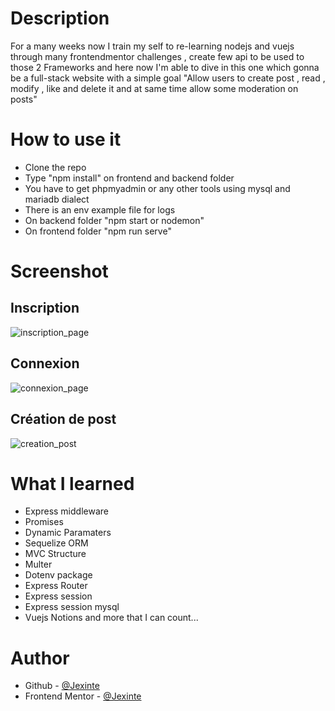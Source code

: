 # Description

For a many weeks now I train my self to re-learning nodejs and vuejs through many frontendmentor challenges , create few api to be used to those 2 Frameworks and here now I'm able to dive in this one which gonna be a full-stack website with a simple goal "Allow users to create post , read , modify , like and delete it and at same time allow some moderation on posts"


# How to use it
 - Clone the repo
 - Type "npm install" on frontend and backend folder
 - You have to get phpmyadmin or any other tools using mysql and mariadb dialect
 - There is an env example file for logs
 - On backend folder "npm start or nodemon"
 - On frontend folder "npm run serve"


# Screenshot 

## Inscription 
![inscription_page](https://user-images.githubusercontent.com/88725081/190871206-d7b4dd3f-a5ad-4c92-8b87-bdb14a312122.PNG)

## Connexion 
![connexion_page](https://user-images.githubusercontent.com/88725081/190871204-e93898d5-b051-44af-a11e-f2f5096e998d.PNG)

## Création de post
![creation_post](https://user-images.githubusercontent.com/88725081/190871354-56b35847-b768-4ed5-8862-789419eea229.PNG)



# What I learned

 - Express middleware
 - Promises
 - Dynamic Paramaters
 - Sequelize ORM 
 - MVC Structure
 - Multer
 - Dotenv package
 - Express Router
 - Express session
 - Express session mysql
 - Vuejs Notions
  and more that I can count...

# Author

- Github - [@Jexinte](https://github.com/Jexinte)
- Frontend Mentor - [@Jexinte](https://www.frontendmentor.io/profile/Jexinte)

